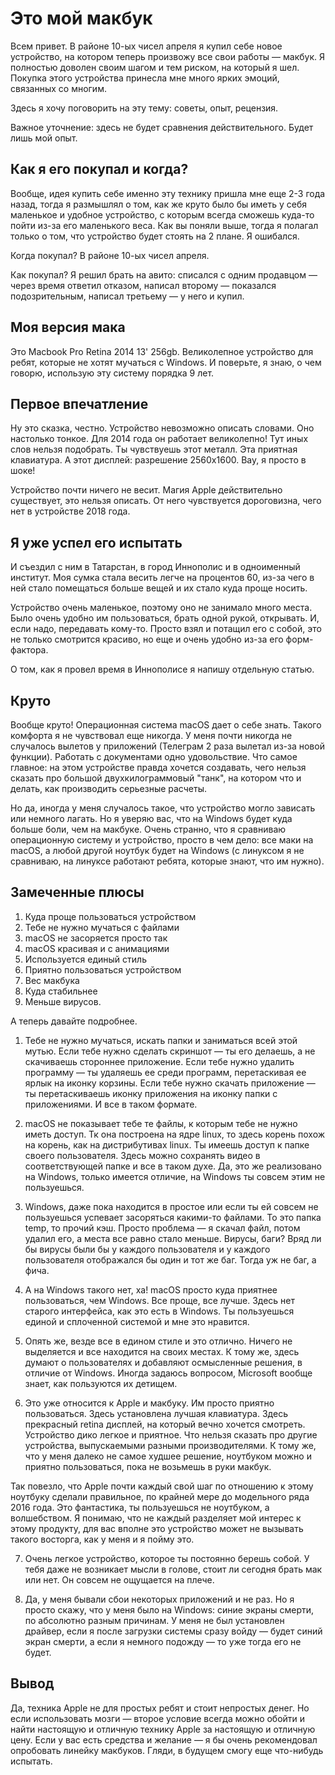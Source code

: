 # Это мой макбук

Всем привет. В районе 10-ых чисел апреля я купил себе новое устройство, на котором теперь произвожу все свои работы —
макбук. Я полностью доволен своим шагом и тем риском, на который я шел. Покупка этого устройства принесла мне много
ярких эмоций, связанных со многим.

Здесь я хочу поговорить на эту тему: советы, опыт, рецензия.

Важное уточнение: здесь не будет сравнения действительного. Будет лишь мой опыт.

## Как я его покупал и когда?

Вообще, идея купить себе именно эту технику пришла мне еще 2-3 года назад, тогда я размышлял о том, как же круто было
бы иметь у себя маленькое и удобное устройство, с которым всегда сможешь куда-то пойти из-за его маленького веса.
Как вы поняли выше, тогда я полагал только о том, что устройство будет стоять на 2 плане. Я ошибался.

Когда покупал? В районе 10-ых чисел апреля.

Как покупал? Я решил брать на авито: списался с одним продавцом — через время ответил отказом,
написал второму — показался подозрительным, написал третьему — у него и купил.

## Моя версия мака

Это Macbook Pro Retina 2014 13' 256gb. Великолепное устройство для ребят, которые не хотят мучаться с Windows. И
поверьте, я знаю, о чем говорю, использую эту систему порядка 9 лет.

## Первое впечатление

Ну это сказка, честно. Устройство невозможно описать словами. Оно настолько тонкое. Для 2014 года он работает
великолепно! Тут иных слов нельзя подобрать. Ты чувствуешь этот металл. Эта приятная клавиатура. А этот дисплей:
разрешение 2560x1600. Вау, я просто в шоке!

Устройство почти ничего не весит. Магия Apple действительно существует, это нельзя описать. От него чувствуется
дороговизна, чего нет в устройстве 2018 года.

## Я уже успел его испытать

И съездил с ним в Татарстан, в город Иннополис и в одноименный институт. Моя сумка стала весить легче на процентов
60, из-за чего в ней стало помещаться больше вещей и их стало куда проще носить.

Устройство очень маленькое, поэтому оно не занимало много места. Было очень удобно им пользоваться, брать одной
рукой, открывать. И, если надо, передавать кому-то. Просто взял и потащил его с собой, это не только смотрится
красиво, но еще и очень удобно из-за его форм-фактора.

О том, как я провел время в Иннополисе я напишу отдельную статью.

## Круто

Вообще круто! Операционная система macOS дает о себе знать. Такого комфорта я не чувствовал еще никогда. У меня почти
никогда не случалось вылетов у приложений (Телеграм 2 раза вылетал из-за новой функции). Работать с документами одно
удовольствие. Что самое главное: на этом устройстве правда хочется создавать, чего нельзя сказать про большой
двухкилограммовый "танк", на котором что и делать, как производить серьезные расчеты.

Но да, иногда у меня случалось такое, что устройство могло зависать или немного лагать. Но я уверяю вас, что на
Windows будет куда больше боли, чем на макбуке. Очень странно, что я сравниваю операционную систему и устройство,
просто в чем дело: все маки на macOS, а любой другой ноутбук будет на Windows (с линуксом я не сравниваю, на линуксе
работают ребята, которые знают, что им нужно).

## Замеченные плюсы

<ol>
    <li>Куда проще пользоваться устройством</li>
    <li>Тебе не нужно мучаться с файлами</li>
    <li>macOS не засоряется просто так</li>
    <li>macOS красивая и с анимациями</li>
    <li>Используется единый стиль</li>
    <li>Приятно пользоваться устройством</li>
    <li>Вес макбука</li>
    <li>Куда стабильнее</li>
    <li>Меньше вирусов.</li>
</ol>

А теперь давайте подробнее.

1. Тебе не нужно мучаться, искать папки и заниматься всей этой мутью. Если тебе нужно сделать скриншот — ты его
   делаешь, а не скачиваешь стороннее приложение. Если тебе нужно удалить программу — ты удаляешь ее среди программ,
   перетаскивая ее ярлык на иконку корзины. Если тебе нужно скачать приложение — ты перетаскиваешь иконку приложения на
   иконку папки с приложениями. И все в таком формате.

2. macOS не показывает тебе те файлы, к которым тебе не нужно иметь доступ. Тк она построена на ядре linux, то здесь
   корень похож на корень, как на дистрибутивах linux. Ты имеешь доступ к папке своего пользователя. Здесь можно
   сохранять видео в соответствующей папке и все в таком духе. Да, это же реализовано на Windows, только имеется
   отличие, на Windows ты совсем этим не пользуешься.

3. Windows, даже пока находится в простое или если ты ей совсем не пользуешься успевает засоряться какими-то файлами.
   То это папка temp, то прочий кэш. Просто проблема — я скачал файл, потом удалил его, а места все равно стало меньше.
   Вирусы, баги? Вряд ли бы вирусы были бы у каждого пользователя и у каждого пользователя отображался бы один и тот же
   баг. Тогда уж не баг, а фича.

4. А на Windows такого нет, ха! macOS просто куда приятнее пользоваться, чем Windows. Все проще, все лучше. Здесь нет
   старого интерфейса, как это есть в Windows. Ты пользуешься единой и сплоченной системой и мне это нравится.

5. Опять же, везде все в едином стиле и это отлично. Ничего не выделяется и все находится на своих местах. К тому же,
   здесь думают о пользователях и добавляют осмысленные решения, в отличие от Windows. Иногда задаюсь вопросом,
   Microsoft вообще знает, как пользуются их детищем.

6. Это уже относится к Apple и макбуку. Им просто приятно пользоваться. Здесь установлена лучшая клавиатура. Здесь
   прекрасный retina дисплей, на который вечно хочется смотреть. Устройство дико легкое и приятное. Что нельзя сказать
   про другие устройства, выпускаемыми разными производителями. К тому же, что у меня далеко не самое худшее решение,
   ноутбуком можно и приятно пользоваться, пока не возьмешь в руки макбук.

Так повезло, что Apple почти каждый свой шаг по отношению к этому ноутбуку сделали правильное, по крайней мере до
модельного ряда 2016 года. Это фантастика, ты пользуешься не ноутбуком, а волшебством. Я понимаю, что не каждый
разделяет мой интерес к этому продукту, для вас вполне это устройство может не вызывать такого восторга, как у меня
и я пойму это.

7. Очень легкое устройство, которое ты постоянно берешь собой. У тебя даже не возникает мысли в голове, стоит ли
   сегодня брать мак или нет. Он совсем не ощущается на плече.

8. Да, у меня бывали сбои некоторых приложений и не раз. Но я просто скажу, что у меня было на Windows: синие экраны
   смерти, по абсолютно разным причинам. У меня не был установлен драйвер, если я после загрузки системы сразу войду —
   будет синий экран смерти, а если я немного подожду — то уже тогда его не будет.

## Вывод

Да, техника Apple не для простых ребят и стоит непростых денег. Но если использовать мозги — второе условие всегда
можно обойти и найти настоящую и отличную технику Apple за настоящую и отличную цену. Если у вас есть средства и
желание — я бы очень рекомендовал опробовать линейку макбуков. Гляди, в будущем смогу еще что-нибудь испытать.
